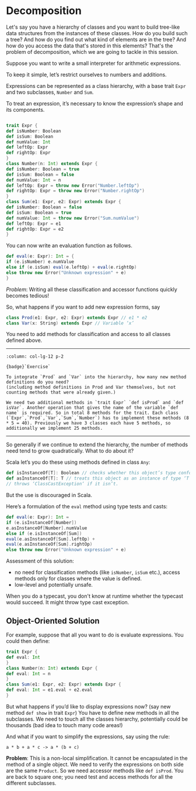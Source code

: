 # Decomposition 

Let's say you have a hierarchy of classes and you want to build tree-like data structures from the instances of these classes. How do you build such a tree? And how do you find out what kind of elements are in the tree? And how do you access the data that's stored in this elements? That's the problem of decomposition, which we are going to tackle in this session.

Suppose you want to write a small interpreter for arithmetic expressions.

To keep it simple, let’s restrict ourselves to numbers and additions.

Expressions can be represented as a class hierarchy, with a base trait `Expr` and two subclasses, `Number` and `Sum`.

To treat an expression, it’s necessary to know the expression’s shape and its components.

```scala

trait Expr {
def isNumber: Boolean
def isSum: Boolean
def numValue: Int
def leftOp: Expr
def rightOp: Expr
}
class Number(n: Int) extends Expr {
def isNumber: Boolean = true
def isSum: Boolean = false
def numValue: Int = n
def leftOp: Expr = throw new Error("Number.leftOp")
def rightOp: Expr = throw new Error("Number.rightOp")
}
class Sum(e1: Expr, e2: Expr) extends Expr {
def isNumber: Boolean = false
def isSum: Boolean = true
def numValue: Int = throw new Error("Sum.numValue")
def leftOp: Expr = e1
def rightOp: Expr = e2
}
```

You can now write an evaluation function as follows.

```scala
def eval(e: Expr): Int = {
if (e.isNumber) e.numValue
else if (e.isSum) eval(e.leftOp) + eval(e.rightOp)
else throw new Error("Unknown expression" + e)
}
```

_Problem_: Writing all these classification and accessor functions quickly becomes tedious!

So, what happens if you want to add new expression forms, say

```scala
class Prod(e1: Expr, e2: Expr) extends Expr // e1 * e2
class Var(x: String) extends Expr // Variable ‘x’
```

You need to add methods for classification and access to all classes defined above. 


---

````{panels}
:column: col-lg-12 p-2

{badge}`Exercise`

To integrate `Prod` and `Var` into the hierarchy, how many new method definitions do you need?
(including method definitions in Prod and Var themselves, but not counting methods that were already given.)

````

````{dropdown} Solution
We need two additional methods in `trait Expr` `def isProd` and `def isVar`. Another operation that gives the name of the variable `def name` is required. So in total 8 methods for the trait. Each class (`Expr`,`Prod`,`Var`,`Sum`,`Number`) has to implement these methods (8 * 5 = 40). Previously we have 3 classes each have 5 methods, so additionally we implement 25 methods.
````

---

So generally if we continue to extend the hierarchy, the number of methods need tend to grow quadratically. What to do about it?

Scala let’s you do these using methods defined in class `Any`:

```scala
def isInstanceOf[T]: Boolean // checks whether this object’s type conforms to ‘T‘
def asInstanceOf[T]: T // treats this object as an instance of type ‘T‘
// throws ‘ClassCastException‘ if it isn’t.
```

But the use is discouraged in Scala.

Here’s a formulation of the `eval` method using type tests and casts:

```scala
def eval(e: Expr): Int =
if (e.isInstanceOf[Number])
e.asInstanceOf[Number].numValue
else if (e.isInstanceOf[Sum])
eval(e.asInstanceOf[Sum].leftOp) +
eval(e.asInstanceOf[Sum].rightOp)
else throw new Error("Unknown expression" + e)
```

Assessment of this solution:

* no need for classification methods (like `isNumber`, `isSum` etc.), access methods only for classes where the value is defined.
* low-level and potentially unsafe.

When you do a typecast, you don't know at runtime whether the typecast would succeed. It might throw type cast exception.

## Object-Oriented Solution

For example, suppose that all you want to do is evaluate expressions.
You could then define:

```scala
trait Expr {
def eval: Int
}
class Number(n: Int) extends Expr {
def eval: Int = n
}
class Sum(e1: Expr, e2: Expr) extends Expr {
def eval: Int = e1.eval + e2.eval
}
```

But what happens if you’d like to display expressions now? (say new method `def show` in trait `Expr`) You have to define new methods in all the subclasses. We need to touch all the classes hierarchy, potentially could be thousands (bad idea to touch many code areas!)

And what if you want to simplify the expressions, say using the rule:

`a * b + a * c -> a * (b + c)`

**Problem**: This is a non-local simplification. It cannot be encapsulated in the method of a single object. We need to verify the expressions on both side are the same `Product`. So we need accessor methods like `def isProd`.
You are back to square one; you need test and access methods for all the different subclasses.